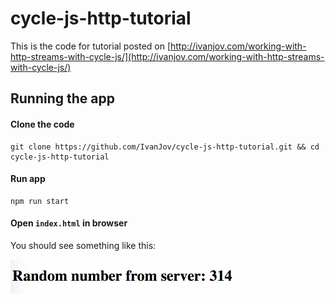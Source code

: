 # cycle-js-http-tutorial
This is the code for tutorial posted on [http://ivanjov.com/working-with-http-streams-with-cycle-js/](http://ivanjov.com/working-with-http-streams-with-cycle-js/)

## Running the app
#### Clone the code 
```
git clone https://github.com/IvanJov/cycle-js-http-tutorial.git && cd cycle-js-http-tutorial
```

#### Run app
```
npm run start
```

#### Open `index.html` in browser

You should see something like this:

![example](https://raw.githubusercontent.com/IvanJov/cycle-js-http-tutorial/master/example.gif)